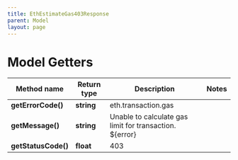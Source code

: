 ```yaml
---
title: EthEstimateGas403Response
parent: Model
layout: page
---
```


# Model Getters

Method name | Return type | Description | Notes
------------ | ------------- | ------------- | -------------
**getErrorCode()** | **string** | eth.transaction.gas |
**getMessage()** | **string** | Unable to calculate gas limit for transaction. ${error} |
**getStatusCode()** | **float** | 403 |

